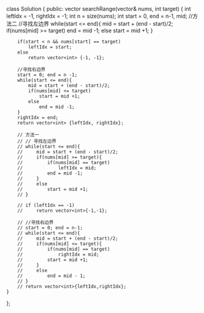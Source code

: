 class Solution {
public:
    vector<int> searchRange(vector<int>& nums, int target) { 
        int leftIdx = -1, rightIdx = -1;
        int n = size(nums);
        int start = 0, end = n-1, mid;
        //方法二
        //寻找左边界
        while(start <= end){
            mid = start + (end - start)/2;
            if(nums[mid] >= target)
                end = mid -1;
            else 
                start = mid +1;
        }
        
        if(start < n && nums[start] == target)
            leftIdx = start;
        else 
            return vector<int> {-1, -1};

        //寻找右边界
        start = 0; end = n -1;
        while(start <= end){
            mid = start + (end - start)/2;
            if(nums[mid] <= target)
                start = mid +1;
            else
                end = mid -1;
        }
        rightIdx = end;
        return vector<int> {leftIdx, rightIdx};

        // 方法一
        // // 寻找左边界
        // while(start <= end){
        //     mid = start + (end - start)/2;
        //     if(nums[mid] >= target){
        //         if(nums[mid] == target)
        //             leftIdx = mid;
        //         end = mid -1;
        //     }
        //     else
        //         start = mid +1;
        // }

        // if (leftIdx == -1)
        //     return vector<int>{-1,-1};

        // //寻找右边界
        // start = 0; end = n-1;
        // while(start <= end){
        //     mid = start + (end - start)/2;
        //     if(nums[mid] <= target){
        //         if(nums[mid] == target)
        //             rightIdx = mid;
        //         start = mid +1;
        //     }
        //     else
        //         end = mid - 1;
        // }
        // return vector<int>{leftIdx,rightIdx};        
    }
};
